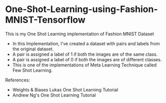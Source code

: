 # One-Shot-Learning-using-Fashion-MNIST-Tensorflow
This is my One Shot Learning implementation of Fashion MNIST Dataset

- In this Implementation, I've created a dataset with pairs and labels from the original dataset.
- A pair is assigned a label of 1 if both the images are of the same class.
- A pair is assigned a label of 0 if both the images are of different classes.
- This is one of the implementations of Meta Learning Technique called Few Shot Learning.

References:
- Weights & Biases Lukas One Shot Learning Tutorial
- Andrew Ng's One Shot Learning Tutorial
